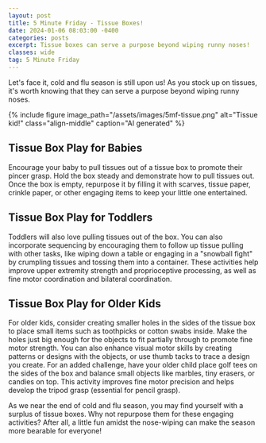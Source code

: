 ```yaml
---
layout: post
title: 5 Minute Friday - Tissue Boxes!
date: 2024-01-06 08:03:00 -0400
categories: posts
excerpt: Tissue boxes can serve a purpose beyond wiping runny noses!
classes: wide
tag: 5 Minute Friday
---
```



Let's face it, cold and flu season is still upon us! As you stock up on tissues, it's worth knowing that they can serve a purpose beyond wiping runny noses.

{% include figure
    image_path="/assets/images/5mf-tissue.png"
    alt="Tissue kid!"
    class="align-middle"
    caption="AI generated"
%}

## Tissue Box Play for Babies

Encourage your baby to pull tissues out of a tissue box to promote their pincer grasp. Hold the box steady and demonstrate how to pull tissues out. Once the box is empty, repurpose it by filling it with scarves, tissue paper, crinkle paper, or other engaging items to keep your little one entertained.

## Tissue Box Play for Toddlers

Toddlers will also love pulling tissues out of the box. You can also incorporate sequencing by encouraging them to follow up tissue pulling with other tasks, like wiping down a table or engaging in a "snowball fight" by crumpling tissues and tossing them into a container. These activities help improve upper extremity strength and proprioceptive processing, as well as fine motor coordination and bilateral coordination.

## Tissue Box Play for Older Kids
For older kids, consider creating smaller holes in the sides of the tissue box to place small items such as toothpicks or cotton swabs inside. Make the holes just big enough for the objects to fit partially through to promote fine motor strength. You can also enhance visual motor skills by creating patterns or designs with the objects, or use thumb tacks to trace a design you create. For an added challenge, have your older child place golf tees on the sides of the box and balance small objects like marbles, tiny erasers, or candies on top. This activity improves fine motor precision and helps develop the tripod grasp (essential for pencil grasp).

As we near the end of cold and flu season, you may find yourself with a surplus of tissue boxes. Why not repurpose them for these engaging activities? After all, a little fun amidst the nose-wiping can make the season more bearable for everyone!

